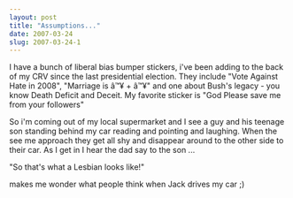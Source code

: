 ```yaml
---
layout: post
title: "Assumptions..."
date: 2007-03-24
slug: 2007-03-24-1
---
```


I have a bunch of liberal bias bumper stickers, i&apos;ve been adding to the back of my CRV since the last presidential election.  They include &quot;Vote Against Hate in 2008&quot;, &quot;Marriage is â™¥ + â™¥&quot; and one about Bush&apos;s legacy - you know Death Deficit and Deceit.   My favorite sticker is &quot;God Please save me from your followers&quot;

So i&apos;m coming out of my local supermarket and I see a guy and his teenage son standing behind my car reading and pointing and laughing.  When the see me approach they get all shy and disappear around to the other side to their car.  As I get in I hear the dad say to the son ... 

&quot;So that&apos;s what a Lesbian looks like!&quot;

makes me wonder what people think when Jack drives my car ;)


